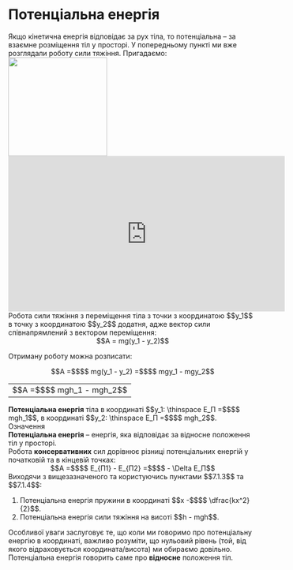 # Потенцiальна енергiя

<div class="space">Якщо кiнетична енергiя вiдповiдає за рух тiла, то потенцiальна – за взаємне розмiщення тiл у просторi. У попередньому пунктi ми вже розглядали роботу сили тяжiння. Пригадаємо:</div>

<div class="space"><img class="image" width="200"  src="https://rawgit.com/chudaol/ed-era-book-physics/master/images/chapter_7/15.png"></div>

<div class="space"><div class="fluidMedia">
<iframe width="560" height="315" src="https://www.youtube.com/embed/JTfkHJXLOE8" frameborder="0" allowfullscreen></iframe>
</div>
<div class="popup">
</div></div>

<div class="space">Робота сили тяжiння з перемiщення тiла з точки з координатою $$y_1$$ в точку з координатою $$y_2$$ додатня, адже вектор сили спiвнапрямлений з вектором перемiщення:</div>

<div class="space" align="center">$$A = mg(y_1 - y_2)$$</div>

<div class="space"><p class="p3">Отриману роботу можна розписати:</p></div>

<div class="space" align="center">$$A =$$$$ mg(y_1 - y_2) =$$$$ mgy_1 - mgy_2$$</div>

<div class="space"><div class="centered-table-wrapper">
<table class="centered-table">
<tr class="eq">
<td class="eq">
<p1>$$A =$$$$ mgh_1 - mgh_2$$</p1>
</td>
</tr>
</table></div></div>

<div class="space"><b>Потенцiальна енергiя</b> тiла в координатi $$y_1: \thinspace E_П =$$$$ mgh_1$$, в координатi $$y_2: \thinspace E_П =$$$$ mgh_2$$.</div>

<div class="eoz-wrap">
<span class="eoz">Означення</span>
<div class="eoz-text">
<div class="space"><span class="p1"><b>Потенцiальна енергiя</b></span> – енергiя, яка вiдповiдає за вiдносне положення тiл у просторi.</div>

<div class="space">Робота <b>консервативних</b> сил дорiвнює рiзницi потенцiальних енергiй у початковiй та в кiнцевiй точках:</div>

<div class="space" align="center">$$A =$$$$ E_{П1} - E_{П2} =$$$$ - \Delta E_П$$</div>
</div>
</div>

<div class="space">Виходячи з вищезазначеного та користуючись пунктами $$7.1.3$$ та $$7.1.4$$:</div>

<ol>
<div class="space"><li>
Потенцiальна енергiя пружини в координатi  $$x -$$$$ \dfrac{kx^2}{2}$$.</div>
</li>
<div class="space"><li>
Потенцiальна енергiя сили тяжiння на висотi $$h - mgh$$.</div>
</li>
</ol>

Особливої уваги заслуговує те, що коли ми говоримо про потенцiальну енергiю в координатi, важливо розумiти, що нульовий рiвень (той, вiд якого вiдраховується координата/висота) ми обираємо довiльно. Потенцiальна енергiя говорить саме про <b>вiдносне</b> положення тiл.
